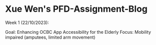 # Xue Wen's PFD-Assignment-Blog

Week 1 (22/10/2023):

Goal: Enhancing OCBC App Accessibility for the Elderly
Focus: Mobility impaired (amputees, limited arm movement)


